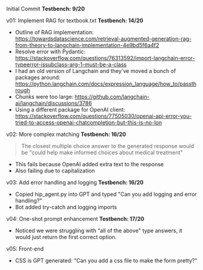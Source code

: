 Initial Commit
**Testbench: 9/20**

v01: Implement RAG for textbook.txt
**Testbench: 14/20**
- Outline of RAG implementation: https://towardsdatascience.com/retrieval-augmented-generation-rag-from-theory-to-langchain-implementation-4e9bd5f6a4f2
- Resolve error with Pydantic: https://stackoverflow.com/questions/76313592/import-langchain-error-typeerror-issubclass-arg-1-must-be-a-class
- I had an old version of Langchain and they've moved a bunch of packages around: https://python.langchain.com/docs/expression_language/how_to/passthrough
- Chunks were too large: https://github.com/langchain-ai/langchain/discussions/3786
- Using a different package for OpenAI client: https://stackoverflow.com/questions/77505030/openai-api-error-you-tried-to-access-openai-chatcompletion-but-this-is-no-lon

v02: More complex matching
**Testbench: 16/20**
> The closest multiple choice answer to the generated response would be "could help make informed choices about medical treatment"
- This fails because OpenAI added extra text to the response
- Also failing due to capitalization

v03: Add error handling and logging
**Testbench: 16/20**
- Copied hip_agent.py into GPT and typed "Can you add logging and error handling?"
- Bot added try-catch and logging imports

v04: One-shot prompt enhancement
**Testbench: 17/20**
- Noticed we were struggling with "all of the above" type answers, it would just return the first correct option.

v05: Front-end
- CSS is GPT generated: "Can you add a css file to make the form pretty?"